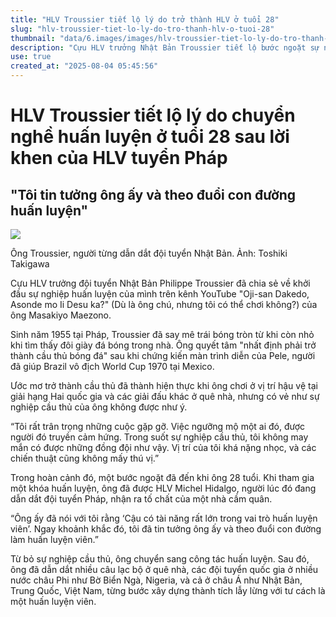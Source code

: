 ```yaml
---
title: "HLV Troussier tiết lộ lý do trở thành HLV ở tuổi 28"
slug: "hlv-troussier-tiet-lo-ly-do-tro-thanh-hlv-o-tuoi-28"
thumbnail: "data/6.images/images/hlv-troussier-tiet-lo-ly-do-tro-thanh-hlv-o-tuoi-28.webp"
description: "Cựu HLV trưởng Nhật Bản Troussier tiết lộ bước ngoặt sự nghiệp khi ông chuyển sang huấn luyện ở tuổi 28, nhờ lời khen từ HLV tuyển Pháp Michel Hidalgo."
use: true
created_at: "2025-08-04 05:45:56"
---
```


# HLV Troussier tiết lộ lý do chuyển nghề huấn luyện ở tuổi 28 sau lời khen của HLV tuyển Pháp

## "Tôi tin tưởng ông ấy và theo đuổi con đường huấn luyện"

![](/images/20250803-00177336-sdigestw-000-4-view.webp)

Ông Troussier, người từng dẫn dắt đội tuyển Nhật Bản. Ảnh: Toshiki Takigawa

Cựu HLV trưởng đội tuyển Nhật Bản Philippe Troussier đã chia sẻ về khởi đầu sự nghiệp huấn luyện của mình trên kênh YouTube "Oji-san Dakedo, Asonde mo Ii Desu ka?" (Dù là ông chú, nhưng tôi có thể chơi không?) của ông Masakiyo Maezono.

Sinh năm 1955 tại Pháp, Troussier đã say mê trái bóng tròn từ khi còn nhỏ khi tìm thấy đôi giày đá bóng trong nhà. Ông quyết tâm "nhất định phải trở thành cầu thủ bóng đá" sau khi chứng kiến màn trình diễn của Pele, người đã giúp Brazil vô địch World Cup 1970 tại Mexico.

Ước mơ trở thành cầu thủ đã thành hiện thực khi ông chơi ở vị trí hậu vệ tại giải hạng Hai quốc gia và các giải đấu khác ở quê nhà, nhưng có vẻ như sự nghiệp cầu thủ của ông không được như ý.

“Tôi rất trân trọng những cuộc gặp gỡ. Việc ngưỡng mộ một ai đó, được người đó truyền cảm hứng. Trong suốt sự nghiệp cầu thủ, tôi không may mắn có được những đồng đội như vậy. Vị trí của tôi khá nặng nhọc, và các chiến thuật cũng không mấy thú vị.”

Trong hoàn cảnh đó, một bước ngoặt đã đến khi ông 28 tuổi. Khi tham gia một khóa huấn luyện, ông đã được HLV Michel Hidalgo, người lúc đó đang dẫn dắt đội tuyển Pháp, nhận ra tố chất của một nhà cầm quân.

“Ông ấy đã nói với tôi rằng ‘Cậu có tài năng rất lớn trong vai trò huấn luyện viên’. Ngay khoảnh khắc đó, tôi đã tin tưởng ông ấy và theo đuổi con đường làm huấn luyện viên.”

Từ bỏ sự nghiệp cầu thủ, ông chuyển sang công tác huấn luyện. Sau đó, ông đã dẫn dắt nhiều câu lạc bộ ở quê nhà, các đội tuyển quốc gia ở nhiều nước châu Phi như Bờ Biển Ngà, Nigeria, và cả ở châu Á như Nhật Bản, Trung Quốc, Việt Nam, từng bước xây dựng thành tích lẫy lừng với tư cách là một huấn luyện viên.